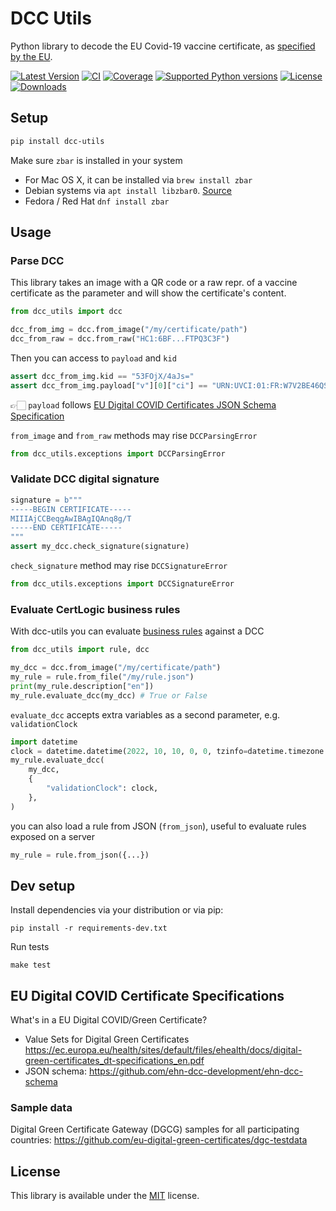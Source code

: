 # DCC Utils
Python library to decode the EU Covid-19 vaccine certificate, as [specified by the EU](https://ec.europa.eu/health/ehealth/covid-19_en).

[![Latest Version](https://img.shields.io/pypi/v/dcc-utils.svg)](https://pypi.python.org/pypi/dcc-utils/)
[![CI](https://github.com/astagi/dcc-utils/actions/workflows/ci.yml/badge.svg)](https://github.com/astagi/dcc-utils)
[![Coverage](https://codecov.io/gh/astagi/dcc-utils/branch/master/graph/badge.svg?token=SZ7lyP073V)](https://codecov.io/gh/astagi/dcc-utils)
[![Supported Python versions](https://img.shields.io/badge/python-3.7%2C%203.8%2C%203.9%2C%203.10-blue.svg)](https://pypi.python.org/pypi/dcc-utils/)
[![License](https://img.shields.io/github/license/astagi/dcc-utils.svg)](https://pypi.python.org/pypi/dcc-utils/)
[![Downloads](https://img.shields.io/pypi/dm/dcc-utils.svg)](https://pypi.python.org/pypi/dcc-utils/)


## Setup

```sh
pip install dcc-utils
```

Make sure `zbar` is installed in your system
  * For Mac OS X, it can be installed via `brew install zbar`
  * Debian systems via `apt install libzbar0`. [Source](https://pypi.org/project/pyzbar/)
  * Fedora / Red Hat `dnf install zbar`

## Usage

### Parse DCC

This library takes an image with a QR code or a raw repr. of a vaccine certificate as
the parameter and will show the certificate's content. 

```py
from dcc_utils import dcc

dcc_from_img = dcc.from_image("/my/certificate/path")
dcc_from_raw = dcc.from_raw("HC1:6BF...FTPQ3C3F")
```

Then you can access to `payload` and `kid`

```py
assert dcc_from_img.kid == "53FOjX/4aJs="
assert dcc_from_img.payload["v"][0]["ci"] == "URN:UVCI:01:FR:W7V2BE46QSBJ#L"
```

👉🏻 `payload` follows [EU Digital COVID Certificates JSON Schema Specification](https://ec.europa.eu/health/sites/default/files/ehealth/docs/covid-certificate_json_specification_en.pdf)

`from_image` and `from_raw` methods may rise `DCCParsingError`

```py
from dcc_utils.exceptions import DCCParsingError
```

### Validate DCC digital signature

```py
signature = b"""
-----BEGIN CERTIFICATE-----
MIIIAjCCBeqgAwIBAgIQAnq8g/T
-----END CERTIFICATE-----
"""
assert my_dcc.check_signature(signature)
```

`check_signature` method may rise `DCCSignatureError`

```py
from dcc_utils.exceptions import DCCSignatureError
```

### Evaluate CertLogic business rules

With dcc-utils you can evaluate [business rules](https://github.com/ehn-dcc-development/dgc-business-rules) against a DCC

```py
from dcc_utils import rule, dcc

my_dcc = dcc.from_image("/my/certificate/path")
my_rule = rule.from_file("/my/rule.json")
print(my_rule.description["en"])
my_rule.evaluate_dcc(my_dcc) # True or False
```

`evaluate_dcc` accepts extra variables as a second parameter, e.g. `validationClock`

```py
import datetime
clock = datetime.datetime(2022, 10, 10, 0, 0, tzinfo=datetime.timezone.utc)
my_rule.evaluate_dcc(
    my_dcc,
    {
        "validationClock": clock,
    },
)
```

you can also load a rule from JSON (`from_json`), useful to evaluate rules exposed on a server

```py
my_rule = rule.from_json({...})
```

## Dev setup

Install dependencies via your distribution or via pip:

```
pip install -r requirements-dev.txt
```

Run tests

```
make test
``` 

## EU Digital COVID Certificate Specifications
What's in a EU Digital COVID/Green Certificate?
* Value Sets for Digital Green Certificates https://ec.europa.eu/health/sites/default/files/ehealth/docs/digital-green-certificates_dt-specifications_en.pdf
* JSON schema: https://github.com/ehn-dcc-development/ehn-dcc-schema

### Sample data
Digital Green Certificate Gateway (DGCG) samples for all participating countries:
https://github.com/eu-digital-green-certificates/dgc-testdata

## License
This library is available under the [MIT](https://opensource.org/licenses/mit-license.php) license.
